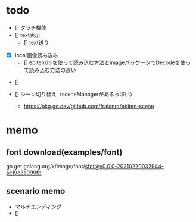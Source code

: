 # todo
- [] タッチ機能
- [] text表示
  - [] text送り
- [x] local画像読み込み
  - [] ebitenUtilを使って読み込む方法とimageパッケージでDecodeを使って読み込む方法の違い
- [] 

- [] シーン切り替え（sceneManagerがあるっぽい）
  - https://pkg.go.dev/github.com/fralonra/ebiten-scene

# memo
## font download(examples/font)
go get golang.org/x/image/font/sfnt@v0.0.0-20210220032944-ac19c3e999fb

## scenario memo
- マルチエンディング
 - [] 

